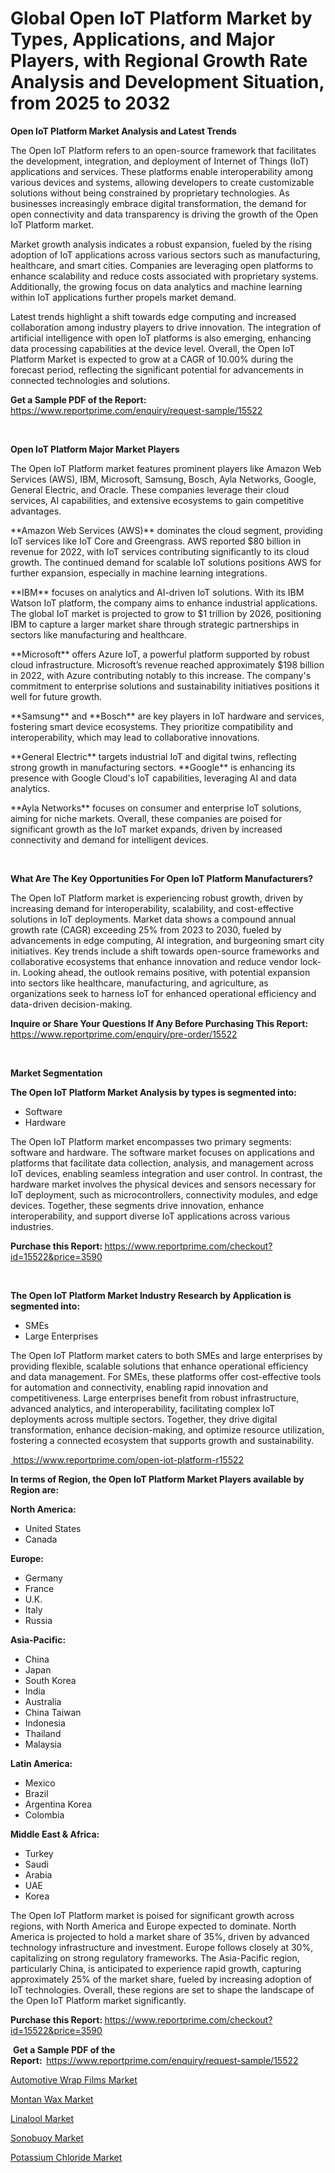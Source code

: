 <p><h1>Global Open IoT Platform Market by Types, Applications, and Major Players, with Regional Growth Rate Analysis and Development Situation, from 2025 to 2032</h1></p><p><strong>Open IoT Platform Market Analysis and Latest Trends</strong></p>
<p><p>The Open IoT Platform refers to an open-source framework that facilitates the development, integration, and deployment of Internet of Things (IoT) applications and services. These platforms enable interoperability among various devices and systems, allowing developers to create customizable solutions without being constrained by proprietary technologies. As businesses increasingly embrace digital transformation, the demand for open connectivity and data transparency is driving the growth of the Open IoT Platform market.</p><p>Market growth analysis indicates a robust expansion, fueled by the rising adoption of IoT applications across various sectors such as manufacturing, healthcare, and smart cities. Companies are leveraging open platforms to enhance scalability and reduce costs associated with proprietary systems. Additionally, the growing focus on data analytics and machine learning within IoT applications further propels market demand.</p><p>Latest trends highlight a shift towards edge computing and increased collaboration among industry players to drive innovation. The integration of artificial intelligence with open IoT platforms is also emerging, enhancing data processing capabilities at the device level. Overall, the Open IoT Platform Market is expected to grow at a CAGR of 10.00% during the forecast period, reflecting the significant potential for advancements in connected technologies and solutions.</p></p>
<p><strong>Get a Sample PDF of the Report:&nbsp;</strong> <a href="https://www.reportprime.com/enquiry/request-sample/15522?utm_campaign=32&utm_medium=2&utm_source=Github&utm_content=ia&utm_term=20032025&utm_id=open-iot-platform">https://www.reportprime.com/enquiry/request-sample/15522</a></p>
<p>&nbsp;</p>
<p><strong>Open IoT Platform Major Market Players</strong></p>
<p><p>The Open IoT Platform market features prominent players like Amazon Web Services (AWS), IBM, Microsoft, Samsung, Bosch, Ayla Networks, Google, General Electric, and Oracle. These companies leverage their cloud services, AI capabilities, and extensive ecosystems to gain competitive advantages.</p><p>**Amazon Web Services (AWS)** dominates the cloud segment, providing IoT services like IoT Core and Greengrass. AWS reported $80 billion in revenue for 2022, with IoT services contributing significantly to its cloud growth. The continued demand for scalable IoT solutions positions AWS for further expansion, especially in machine learning integrations.</p><p>**IBM** focuses on analytics and AI-driven IoT solutions. With its IBM Watson IoT platform, the company aims to enhance industrial applications. The global IoT market is projected to grow to $1 trillion by 2026, positioning IBM to capture a larger market share through strategic partnerships in sectors like manufacturing and healthcare.</p><p>**Microsoft** offers Azure IoT, a powerful platform supported by robust cloud infrastructure. Microsoft’s revenue reached approximately $198 billion in 2022, with Azure contributing notably to this increase. The company's commitment to enterprise solutions and sustainability initiatives positions it well for future growth.</p><p>**Samsung** and **Bosch** are key players in IoT hardware and services, fostering smart device ecosystems. They prioritize compatibility and interoperability, which may lead to collaborative innovations. </p><p>**General Electric** targets industrial IoT and digital twins, reflecting strong growth in manufacturing sectors. **Google** is enhancing its presence with Google Cloud's IoT capabilities, leveraging AI and data analytics.</p><p>**Ayla Networks** focuses on consumer and enterprise IoT solutions, aiming for niche markets. Overall, these companies are poised for significant growth as the IoT market expands, driven by increased connectivity and demand for intelligent devices.</p></p>
<p>&nbsp;</p>
<p><strong>What Are The Key Opportunities For Open IoT Platform Manufacturers?</strong></p>
<p><p>The Open IoT Platform market is experiencing robust growth, driven by increasing demand for interoperability, scalability, and cost-effective solutions in IoT deployments. Market data shows a compound annual growth rate (CAGR) exceeding 25% from 2023 to 2030, fueled by advancements in edge computing, AI integration, and burgeoning smart city initiatives. Key trends include a shift towards open-source frameworks and collaborative ecosystems that enhance innovation and reduce vendor lock-in. Looking ahead, the outlook remains positive, with potential expansion into sectors like healthcare, manufacturing, and agriculture, as organizations seek to harness IoT for enhanced operational efficiency and data-driven decision-making.</p></p>
<p><strong>Inquire or Share Your Questions If Any Before Purchasing This Report:</strong> <a href="https://www.reportprime.com/enquiry/pre-order/15522?utm_campaign=32&utm_medium=2&utm_source=Github&utm_content=ia&utm_term=20032025&utm_id=open-iot-platform">https://www.reportprime.com/enquiry/pre-order/15522</a></p>
<p>&nbsp;</p>
<p><strong>Market Segmentation</strong></p>
<p><strong>The Open IoT Platform Market Analysis by types is segmented into:</strong></p>
<p><ul><li>Software</li><li>Hardware</li></ul></p>
<p><p>The Open IoT Platform market encompasses two primary segments: software and hardware. The software market focuses on applications and platforms that facilitate data collection, analysis, and management across IoT devices, enabling seamless integration and user control. In contrast, the hardware market involves the physical devices and sensors necessary for IoT deployment, such as microcontrollers, connectivity modules, and edge devices. Together, these segments drive innovation, enhance interoperability, and support diverse IoT applications across various industries.</p></p>
<p><strong>Purchase this Report:&nbsp;</strong><a href="https://www.reportprime.com/checkout?id=15522&price=3590&utm_campaign=32&utm_medium=2&utm_source=Github&utm_content=ia&utm_term=20032025&utm_id=open-iot-platform">https://www.reportprime.com/checkout?id=15522&price=3590</a></p>
<p>&nbsp;</p>
<p><strong>The Open IoT Platform Market Industry Research by Application is segmented into:</strong></p>
<p><ul><li>SMEs</li><li>Large Enterprises</li></ul></p>
<p><p>The Open IoT Platform market caters to both SMEs and large enterprises by providing flexible, scalable solutions that enhance operational efficiency and data management. For SMEs, these platforms offer cost-effective tools for automation and connectivity, enabling rapid innovation and competitiveness. Large enterprises benefit from robust infrastructure, advanced analytics, and interoperability, facilitating complex IoT deployments across multiple sectors. Together, they drive digital transformation, enhance decision-making, and optimize resource utilization, fostering a connected ecosystem that supports growth and sustainability.</p></p>
<p><a href="https://www.reportprime.com/open-iot-platform-r15522?utm_campaign=32&utm_medium=2&utm_source=Github&utm_content=ia&utm_term=20032025&utm_id=open-iot-platform">&nbsp;https://www.reportprime.com/open-iot-platform-r15522</a></p>
<p><strong>In terms of Region, the Open IoT Platform Market Players available by Region are:</strong></p>
<p>
    <p> <strong> North America: </strong>
        <ul>
            <li>United States</li>
            <li>Canada</li>
        </ul>
        </p> 
    <p> <strong> Europe: </strong>
        <ul>
            <li>Germany</li>
            <li>France</li>
            <li>U.K.</li>
            <li>Italy</li>
            <li>Russia</li>
        </ul>
        </p> 
    <p> <strong> Asia-Pacific: </strong>
        <ul>
            <li>China</li>
            <li>Japan</li>
            <li>South Korea</li>
            <li>India</li>
            <li>Australia</li>
            <li>China Taiwan</li>
            <li>Indonesia</li>
            <li>Thailand</li>
            <li>Malaysia</li>
        </ul>
        </p> 
    <p> <strong> Latin America: </strong>
        <ul>
            <li>Mexico</li>
            <li>Brazil</li>
            <li>Argentina Korea</li>
            <li>Colombia</li>
        </ul>
        </p> 
    <p> <strong> Middle East & Africa: </strong>
        <ul>
            <li>Turkey</li>
            <li>Saudi</li>
            <li>Arabia</li>
            <li>UAE</li>
            <li>Korea</li>
        </ul>
    </p>
    </p>
<p><p>The Open IoT Platform market is poised for significant growth across regions, with North America and Europe expected to dominate. North America is projected to hold a market share of 35%, driven by advanced technology infrastructure and investment. Europe follows closely at 30%, capitalizing on strong regulatory frameworks. The Asia-Pacific region, particularly China, is anticipated to experience rapid growth, capturing approximately 25% of the market share, fueled by increasing adoption of IoT technologies. Overall, these regions are set to shape the landscape of the Open IoT Platform market significantly.</p></p>
<p><strong>Purchase this Report: </strong><a href="https://www.reportprime.com/checkout?id=15522&price=3590&utm_campaign=32&utm_medium=2&utm_source=Github&utm_content=ia&utm_term=20032025&utm_id=open-iot-platform">https://www.reportprime.com/checkout?id=15522&price=3590</a></p>
<p>&nbsp;<strong>Get a Sample PDF of the Report:&nbsp;&nbsp;</strong><a href="https://www.reportprime.com/enquiry/request-sample/15522?utm_campaign=32&utm_medium=2&utm_source=Github&utm_content=ia&utm_term=20032025&utm_id=open-iot-platform">https://www.reportprime.com/enquiry/request-sample/15522</a></p>
<p><strong></strong></p>
<p><p><a href="https://github.com/biandnikelrs/Market-Research-Report-List-1/blob/main/automotive-wrap-films-market.md?utm_campaign=32&utm_medium=2&utm_source=Github&utm_content=ia&utm_term=20032025&utm_id=open-iot-platform">Automotive Wrap Films Market</a></p><p><a href="https://github.com/tigoryemm/Market-Research-Report-List-1/blob/main/montan-wax-market.md?utm_campaign=32&utm_medium=2&utm_source=Github&utm_content=ia&utm_term=20032025&utm_id=open-iot-platform">Montan Wax Market</a></p><p><a href="https://github.com/djoeamakeh/Market-Research-Report-List-1/blob/main/linalool-market.md?utm_campaign=32&utm_medium=2&utm_source=Github&utm_content=ia&utm_term=20032025&utm_id=open-iot-platform">Linalool Market</a></p><p><a href="https://github.com/negrocybul4w/Market-Research-Report-List-1/blob/main/sonobuoy-market.md?utm_campaign=32&utm_medium=2&utm_source=Github&utm_content=ia&utm_term=20032025&utm_id=open-iot-platform">Sonobuoy Market</a></p><p><a href="https://github.com/lonanweaseh4/Market-Research-Report-List-1/blob/main/potassium-chloride-market.md?utm_campaign=32&utm_medium=2&utm_source=Github&utm_content=ia&utm_term=20032025&utm_id=open-iot-platform">Potassium Chloride Market</a></p></p>